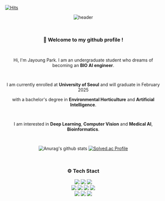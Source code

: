 [![Hits](https://hits.seeyoufarm.com/api/count/incr/badge.svg?url=https%3A%2F%2Fgithub.com%2Fpjayoung&count_bg=%23FFDAB9&title_bg=%23FF6347&icon=&icon_color=%23E7E7E7&title=hits&edge_flat=false)](https://hits.seeyoufarm.com)
<div align="center">

![header](https://capsule-render.vercel.app/api?type=venom&height=300&color=0:E3F2FD,100:5A7DB8&text=I%20want%20to%20BIO%20AI%20engineer%20&fontColor=00008B)
 
 <br/>
 
###  :wave: Welcome to my github profile !
<br/>

Hi, I'm Jayoung Park. I am an undergraduate student who dreams of becoming an **BIO AI engineer**.

 <br/>
 
I am currently enrolled at **University of Seoul** and will graduate in February 2025

with a bachelor's degree in **Environmental Horticulture** and **Artificial Intelligence**.

 <br/>

I am interested in **Deep Learning**, **Computer Vision**  and **Medical AI**, **Bioinformatics**.

 <br/>

![Anurag's github stats](https://github-readme-stats.vercel.app/api?username=pjayoung)
[![Solved.ac Profile](http://mazassumnida.wtf/api/v2/generate_badge?boj=parkjy623)](https://solved.ac/parkjy623/)

<br/>


###  ⚙️ Tech Stact 
  
<img src="https://img.shields.io/badge/PYTHON-3776AB?style=for-the-badge&logo=Python&logoColor=white">
<img src="https://img.shields.io/badge/PyTorch-EE4C2C?style=for-the-badge&logo=PyTorch&logoColor=white">
<img src="https://img.shields.io/badge/TensorFlow-FF6F00?style=for-the-badge&logo=TensorFlow&logoColor=white">

<br/>

<img src="https://img.shields.io/badge/github-181717?style=for-the-badge&logo=Github&logoColor=white">
<img src="https://img.shields.io/badge/notion-000000?style=for-the-badge&logo=Notion&logoColor=white">
<img src="https://img.shields.io/badge/slack-4A154B?style=for-the-badge&logo=Slack&logoColor=white">
<img src="https://img.shields.io/badge/discord-5865F2?style=for-the-badge&logo=Discord&logoColor=white">

<br/>
<img src="https://img.shields.io/badge/googlecolab-F9AB00?style=for-the-badge&logo=GoogleColab&logoColor=white">
<img src="https://img.shields.io/badge/VSCode-007ACC?style=for-the-badge&logo=VisualStudioCode&logoColor=white">
<img src="https://img.shields.io/badge/Jupyter%20Notebook-F37626.svg?&style=for-the-badge&logo=Jupyter&logoColor=white">
 
   <br/>
   <br/>

</div>
